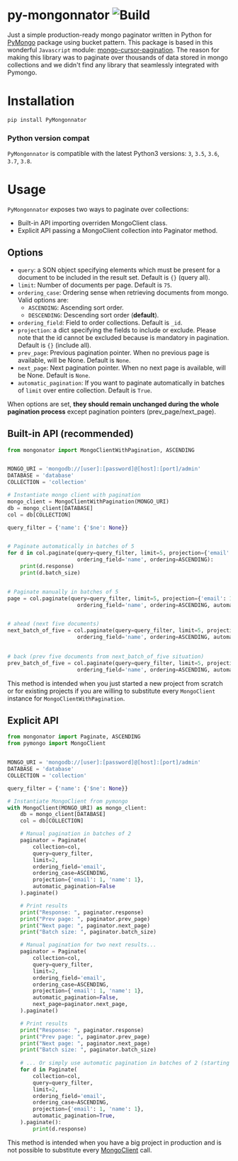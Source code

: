 # py-mongonnator ![Build](https://github.com/nitxiodev/py-mongonnator/workflows/Build/badge.svg?branch=master)
Just a simple production-ready mongo paginator written in Python for [PyMongo](https://github.com/mongodb/mongo-python-driver) package using bucket pattern. This package is based in this wonderful `Javascript` module: [mongo-cursor-pagination](https://www.npmjs.com/package/mongo-cursor-pagination).
The reason for making this library was to paginate over thousands of data stored in mongo collections and we didn't find any library that seamlessly integrated with Pymongo. 

# Installation 
```bash
pip install PyMongonnator
```
### Python version compat
`PyMongonnator` is compatible with the latest Python3 versions: `3`, `3.5`, `3.6`, `3.7`, `3.8`. 

# Usage

`PyMongonnator` exposes two ways to paginate over collections:

- Built-in API importing overriden MongoClient class.
- Explicit API passing a MongoClient collection into Paginator method.

## Options

- `query`: a SON object specifying elements which must be present for a document to be included in the result set. Default is `{}` (query all).
- `limit`: Number of documents per page. Default is `75`.
- `ordering_case`: Ordering sense when retrieving documents from mongo. Valid options are:
    - `ASCENDING`: Ascending sort order.
    - `DESCENDING`: Descending sort order (**default**).
- `ordering_field`: Field to order collections. Default is `_id`.
- `projection`:  a dict specifying the fields to include or exclude. Please note that the id cannot be excluded because is mandatory in pagination. Default is `{}` (include all).
- `prev_page`: Previous pagination pointer. When no previous page is available, will be None. Default is `None`.
- `next_page`: Next pagination pointer. When no next page is available, will be None. Default is `None`.
- `automatic_pagination`: If you want to paginate automatically in batches of `limit` over entire collection. Default is `True`.

When options are set, **they should remain unchanged during the whole pagination process** except pagination pointers (prev_page/next_page).

## Built-in API (recommended)
```python
from mongonator import MongoClientWithPagination, ASCENDING


MONGO_URI = 'mongodb://[user]:[password]@[host]:[port]/admin'
DATABASE = 'database'
COLLECTION = 'collection'

# Instantiate mongo client with pagination
mongo_client = MongoClientWithPagination(MONGO_URI)
db = mongo_client[DATABASE]
col = db[COLLECTION]

query_filter = {'name': {'$ne': None}}


# Paginate automatically in batches of 5
for d in col.paginate(query=query_filter, limit=5, projection={'email': 1, 'name': 1},
                      ordering_field='name', ordering=ASCENDING):
    print(d.response)
    print(d.batch_size)


# Paginate manually in batches of 5
page = col.paginate(query=query_filter, limit=5, projection={'email': 1, 'name': 1},
                      ordering_field='name', ordering=ASCENDING, automatic_pagination=False)


# ahead (next five documents)
next_batch_of_five = col.paginate(query=query_filter, limit=5, projection={'email': 1, 'name': 1},
                      ordering_field='name', ordering=ASCENDING, automatic_pagination=False, next_page=page.next_page)

               
# back (prev five documents from next_batch_of_five situation)
prev_batch_of_five = col.paginate(query=query_filter, limit=5, projection={'email': 1, 'name': 1},
                      ordering_field='name', ordering=ASCENDING, automatic_pagination=False, next_page=next_batch_of_five.prev_page)
```

This method is intended when you just started a new project from scratch or for existing projects if you are willing to substitute every `MongoClient` instance for `MongoClientWithPagination`.

## Explicit API
```python
from mongonator import Paginate, ASCENDING
from pymongo import MongoClient


MONGO_URI = 'mongodb://[user]:[password]@[host]:[port]/admin'
DATABASE = 'database'
COLLECTION = 'collection'

query_filter = {'name': {'$ne': None}}

# Instantiate MongoClient from pymongo
with MongoClient(MONGO_URI) as mongo_client:
    db = mongo_client[DATABASE]
    col = db[COLLECTION]

    # Manual pagination in batches of 2
    paginator = Paginate(
        collection=col,
        query=query_filter,
        limit=2,
        ordering_field='email',
        ordering_case=ASCENDING,
        projection={'email': 1, 'name': 1},
        automatic_pagination=False
    ).paginate()

    # Print results
    print("Response: ", paginator.response)
    print("Prev page: ", paginator.prev_page)
    print("Next page: ", paginator.next_page)
    print("Batch size: ", paginator.batch_size)

    # Manual pagination for two next results...
    paginator = Paginate(
        collection=col,
        query=query_filter,
        limit=2,
        ordering_field='email',
        ordering_case=ASCENDING,
        projection={'email': 1, 'name': 1},
        automatic_pagination=False,
        next_page=paginator.next_page,
    ).paginate()

    # Print results
    print("Response: ", paginator.response)
    print("Prev page: ", paginator.prev_page)
    print("Next page: ", paginator.next_page)
    print("Batch size: ", paginator.batch_size)
    
    # ... Or simply use automatic pagination in batches of 2 (starting in first document)
    for d in Paginate(
        collection=col,
        query=query_filter,
        limit=2,
        ordering_field='email',
        ordering_case=ASCENDING,
        projection={'email': 1, 'name': 1},
        automatic_pagination=True,
    ).paginate():
        print(d.response)
```

This method is intended when you have a big project in production and is not possible to substitute every [MongoClient](https://api.mongodb.com/python/current/api/pymongo/mongo_client.html#pymongo.mongo_client.MongoClient) call. 
